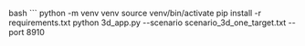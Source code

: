 bash ```
python -m venv venv
source venv/bin/activate
pip install -r requirements.txt
python 3d_app.py --scenario scenario_3d_one_target.txt --port 8910
```
